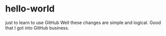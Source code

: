 # hello-world
just to learn to use GitHub
Well these changes are simple and logical. Good that I got into GitHub business.
